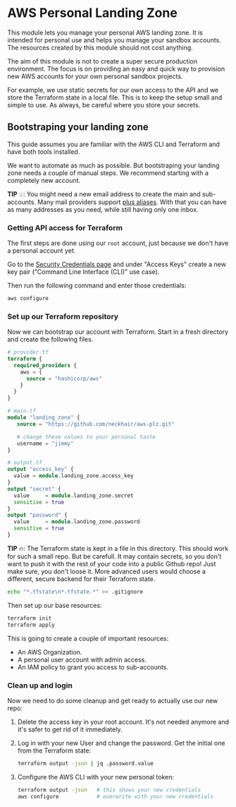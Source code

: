 # AWS Personal Landing Zone

This module lets you manage your personal AWS landing zone. It is intended for personal use and
helps you manage your sandbox accounts. The resources created by this module should not cost
anything.

The aim of this module is not to create a super secure production environment. The focus is on
providing an easy and quick way to provision new AWS accounts for your own personal sandbox
projects.

For example, we use static secrets for our own access to the API and we store the Terraform state
in a local file. This is to keep the setup small and simple to use. As always, be careful where you
store your secrets.

## Bootstraping your landing zone

This guide assumes you are familiar with the AWS CLI and Terraform and have both tools installed.

We want to automate as much as possible. But bootstraping your landing zone needs a couple of manual
steps. We recommend starting with a completely new account.

**TIP** 💡: You might need a new email address to create the main and sub-accounts. Many mail providers support
[plus aliases](https://kb.uconn.edu/space/IKB/10731880518/What+is+Plus+Email+Addressing+and+How+Do+I+Use+It%3F).
With that you can have as many addresses as you need, while still having only one inbox.

### Getting API access for Terraform

The first steps are done using our `root` account, just because we don't have a personal account yet.

Go to the [Security Credentials page](https://us-east-1.console.aws.amazon.com/iam/home#/security_credentials?section=IAM_credentials)
and under "Access Keys" create a new key pair ("Command Line Interface (CLI)" use case).

Then run the following command and enter those credentials:

```sh
aws configure
```

### Set up our Terraform repository

Now we can bootstrap our account with Terraform. Start in a fresh directory and create the following
files.

```terraform
# provider.tf
terraform {
  required_providers {
    aws = {
      source = "hashicorp/aws"
    }
  }
}

# main.tf
module "landing_zone" {
   source = "https://github.com/neckhair/aws-plz.git"

   # change these values to your personal taste
   username = "jimmy"
}

# output.tf
output "access_key" {
  value = module.landing_zone.access_key
}
output "secret" {
  value     = module.landing_zone.secret
  sensitive = true
}
output "password" {
  value     = module.landing_zone.password
  sensitive = true
}
```

**TIP** 🔥: The Terraform state is kept in a file in this directory. This should work for such a
small repo. But be carefull. It may contain secrets, so you don't want to push it with the rest of
your code into a public Github repo! Just make sure, you don't loose it. More advanced users
would choose a different, secure backend for their Terraform state.

```sh
echo "*.tfstate\n*.tfstate.*" >> .gitignore
```

Then set up our base resources:

```sh
terraform init
terraform apply
```

This is going to create a couple of important resources:

- An AWS Organization.
- A personal user account with admin access.
- An IAM policy to grant you access to sub-accounts.

### Clean up and login

Now we need to do some cleanup and get ready to actually use our new repo:

1. Delete the access key in your root account. It's not needed anymore and it's safer to get rid of
   it immediately.
1. Log in with your new User and change the password. Get the initial one from the Terraform state:

   ```sh
   terraform output -json | jq .password.value
   ```

1. Configure the AWS CLI with your new personal token:

   ```sh
   terraform output -json   # this shows your new credentials
   aws configure            # overwrite with your new credentials
   ```
